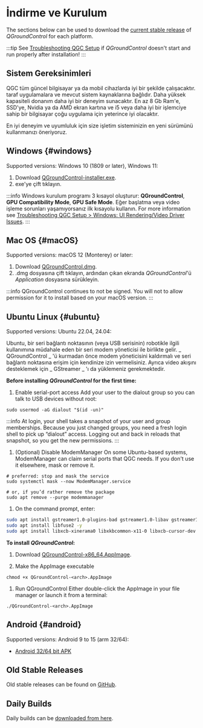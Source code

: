 # İndirme ve Kurulum

The sections below can be used to download the [current stable release](../releases/release_notes.md) of _QGroundControl_ for each platform.

:::tip
See [Troubleshooting QGC Setup](../troubleshooting/qgc_setup.md) if _QGroundControl_ doesn't start and run properly after installation!
:::

## Sistem Gereksinimleri

QGC tüm güncel bilgisayar ya da mobil cihazlarda iyi bir şekilde çalışacaktır. taraf uygulamalara ve mevcut sistem kaynaklarına bağlıdır.
Daha yüksek kapasiteli donanım daha iyi bir deneyim sunacaktır.
En az 8 Gb Ram'e, SSD'ye, Nvidia ya da AMD ekran kartına ve i5 veya daha iyi bir işlemciye sahip bir bilgisayar çoğu uygulama için yeterince iyi olacaktır.

En iyi deneyim ve uyumluluk için size işletim sisteminizin en yeni sürümünü kullanmanızı öneriyoruz.

## Windows {#windows}

Supported versions: Windows 10 (1809 or later), Windows 11:

1. Download [QGroundControl-installer.exe](https://d176tv9ibo4jno.cloudfront.net/latest/QGroundControl-installer.exe).
2. exe'ye çift tıklayın.

:::info
Windows kurulum programı 3 kısayol oluşturur: **QGroundControl**, **GPU Compatibility Mode**, **GPU Safe Mode**.
Eğer başlatma veya video işleme sorunları yaşamıyorsanız ilk kısayolu kullanın.
For more information see [Troubleshooting QGC Setup > Windows: UI Rendering/Video Driver Issues](../troubleshooting/qgc_setup.md#opengl_troubleshooting).
:::

## Mac OS {#macOS}

Supported versions: macOS 12 (Monterey) or later:

<!-- match version using https://docs.qgroundcontrol.com/master/en/qgc-dev-guide/getting_started/#native-builds -->

<!-- usually based on Qt macOS dependency -->

1. Download [QGroundControl.dmg](https://d176tv9ibo4jno.cloudfront.net/latest/QGroundControl.dmg).
2. .dmg dosyasına çift tıklayın, ardından çıkan ekranda _QGroundControl_'ü _Application_ dosyasına sürükleyin.

:::info
QGroundControl continues to not be signed. You will not to allow permission for it to install based on your macOS version.
:::

## Ubuntu Linux {#ubuntu}

Supported versions: Ubuntu 22.04, 24.04:

Ubuntu, bir seri bağlantı noktasının (veya USB serisinin) robotikle ilgili kullanımına müdahale eden bir seri modem yöneticisi ile birlikte gelir.
_ QGroundControl _ 'ü kurmadan önce modem yöneticisini kaldırmalı ve seri bağlantı noktasına erişim için kendinize izin vermelisiniz.
Ayrıca video akışını desteklemek için _ GStreamer _ 'ı da yüklemeniz gerekmektedir.

**Before installing _QGroundControl_ for the first time:**

1. Enable serial-port access
   Add your user to the dialout group so you can talk to USB devices without root:

```
sudo usermod -aG dialout "$(id -un)"
```

:::info
At login, your shell takes a snapshot of your user and group memberships. Because you just changed groups, you need a fresh login shell to pick up “dialout” access. Logging out and back in reloads that snapshot, so you get the new permissions.
:::

1. (Optional) Disable ModemManager
   On some Ubuntu-based systems, ModemManager can claim serial ports that QGC needs. If you don't use it elsewhere, mask or remove it.

```
# preferred: stop and mask the service
sudo systemctl mask --now ModemManager.service

# or, if you’d rather remove the package
sudo apt remove --purge modemmanager
```

1. On the command prompt, enter:

```sh
sudo apt install gstreamer1.0-plugins-bad gstreamer1.0-libav gstreamer1.0-gl -y
sudo apt install libfuse2 -y
sudo apt install libxcb-xinerama0 libxkbcommon-x11-0 libxcb-cursor-dev -y
```

**To install _QGroundControl_:**

1. Download [QGroundControl-x86_64.AppImage](https://d176tv9ibo4jno.cloudfront.net/latest/QGroundControl-x86_64.AppImage).

2. Make the AppImage executable

```
chmod +x QGroundControl-<arch>.AppImage
```

1. Run QGroundControl
   Either double-click the AppImage in your file manager or launch it from a terminal:

```
./QGroundControl-<arch>.AppImage
```

## Android {#android}

Supported versions: Android 9 to 15 (arm 32/64):

- [Android 32/64 bit APK](https://qgroundcontrol.s3-us-west-2.amazonaws.com/latest/QGroundControl.apk)

## Old Stable Releases

Old stable releases can be found on <a href="https://github.com/mavlink/qgroundcontrol/releases/" target="_blank">GitHub</a>.

## Daily Builds

Daily builds can be [downloaded from here](../releases/daily_builds.md).
